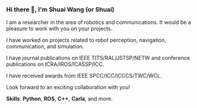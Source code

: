 ### Hi there 👋, I'm Shuai Wang (or Shuai)

I am a researcher in the area of robotics and communications. It would be a pleasure to work with you on your projects.

I have worked on projects related to robot perception, navigation, communication, and simulation.

I have journal publications on IEEE TITS/RAL/JSTSP/NETW and conference publications on ICRA/IROS/ICASSP/ICC.

I have received awards from IEEE SPCC/ICC/ICCCS/TWC/WCL.

Look forward to an exciting collaboration with you!

**Skills**: **Python**, **ROS**, **C++**, **Carla**, and more.

